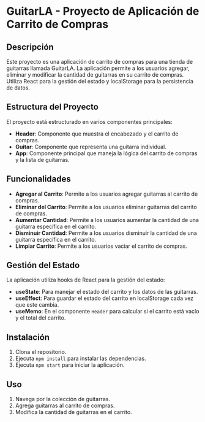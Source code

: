 # GuitarLA - Proyecto de Aplicación de Carrito de Compras

## Descripción

Este proyecto es una aplicación de carrito de compras para una tienda de guitarras llamada GuitarLA. La aplicación permite a los usuarios agregar, eliminar y modificar la cantidad de guitarras en su carrito de compras. Utiliza React para la gestión del estado y localStorage para la persistencia de datos.

## Estructura del Proyecto

El proyecto está estructurado en varios componentes principales:

- **Header**: Componente que muestra el encabezado y el carrito de compras.
- **Guitar**: Componente que representa una guitarra individual.
- **App**: Componente principal que maneja la lógica del carrito de compras y la lista de guitarras.

## Funcionalidades

- **Agregar al Carrito**: Permite a los usuarios agregar guitarras al carrito de compras.
- **Eliminar del Carrito**: Permite a los usuarios eliminar guitarras del carrito de compras.
- **Aumentar Cantidad**: Permite a los usuarios aumentar la cantidad de una guitarra específica en el carrito.
- **Disminuir Cantidad**: Permite a los usuarios disminuir la cantidad de una guitarra específica en el carrito.
- **Limpiar Carrito**: Permite a los usuarios vaciar el carrito de compras.

## Gestión del Estado

La aplicación utiliza hooks de React para la gestión del estado:

- **useState**: Para manejar el estado del carrito y los datos de las guitarras.
- **useEffect**: Para guardar el estado del carrito en localStorage cada vez que este cambia.
- **useMemo**: En el componente `Header` para calcular si el carrito está vacío y el total del carrito.

## Instalación

1. Clona el repositorio.
2. Ejecuta `npm install` para instalar las dependencias.
3. Ejecuta `npm start` para iniciar la aplicación.

## Uso

1. Navega por la colección de guitarras.
2. Agrega guitarras al carrito de compras.
3. Modifica la cantidad de guitarras en el carrito.


